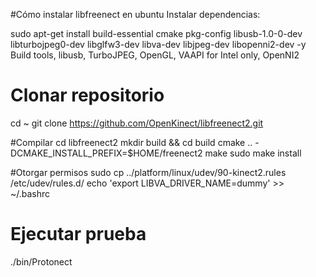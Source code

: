 #Cómo instalar libfreenect en ubuntu
Instalar dependencias:

sudo apt-get install build-essential cmake pkg-config  libusb-1.0-0-dev libturbojpeg0-dev libglfw3-dev  libva-dev libjpeg-dev  libopenni2-dev -y
Build tools, libusb, TurboJPEG, OpenGL, VAAPI for Intel only, OpenNI2

# Clonar repositorio
cd ~ 
git clone https://github.com/OpenKinect/libfreenect2.git 

#Compilar
cd libfreenect2 
mkdir build && cd build 
cmake .. -DCMAKE_INSTALL_PREFIX=$HOME/freenect2 
make 
sudo make install

#Otorgar permisos
sudo cp ../platform/linux/udev/90-kinect2.rules /etc/udev/rules.d/
echo 'export LIBVA_DRIVER_NAME=dummy' >> ~/.bashrc

# Ejecutar prueba
./bin/Protonect

